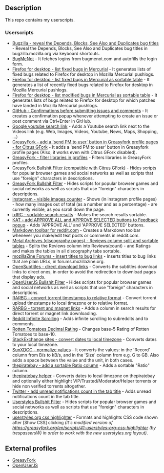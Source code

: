 ## Description

This repo contains my userscripts.

### Userscripts

- [Bugzilla - reveal the Depends, Blocks, See Also and Duplicates bug titles](https://github.com/darkred/Userscripts/tree/master/Bugzilla_-_reveal_the_Depends%2C_Blocks%2C_See_Also_and_Duplicates_bug_titles#readme) - Reveal the Depends, Blocks, See Also and Duplicates bug titles in bugzilla.mozilla.org via keyboard shortcuts.
- [BugMeNot](https://github.com/darkred/Userscripts/tree/master/BugMeNot/README.md) - It fetches logins from bugmenot.com and autofills the login form.
- [Firefox for desktop - list fixed bugs in Mercurial](https://github.com/darkred/Userscripts/tree/master/Firefox_for_desktop_-_list_fixed_bugs_in_Mercurial#readme) - It generates lists of fixed bugs related to Firefox for desktop in Mozilla Mercurial pushlogs.
- [Firefox for desktop - list fixed bugs in Mercurial as sortable table](https://github.com/darkred/Userscripts/tree/master/Firefox_for_desktop_-_list_fixed_bugs_in_Mercurial_as_sortable_table#readme) - It generates a list of recently fixed bugs related to Firefox for desktop in Mozilla Mercurial pushlogs.
- [Firefox for desktop - list modified bugs in Mercurial as sortable table](https://github.com/darkred/Userscripts/tree/master/Firefox_for_desktop_-_list_modified_bugs_in_Mercurial_as_sortable_table#readme) - It generates lists of bugs related to Firefox for desktop for which patches have landed in Mozilla Mercurial pushlogs.
- [GitHub - Confirmations before submitting issues and comments](https://github.com/darkred/Userscripts/tree/master/GitHub_Confirmations_before_submitting_issues_and_comments#readme) - It creates a confirmation popup whenever attempting to create an issue or post comment via Ctrl+Enter in GitHub.
- [Google youtube search link](https://github.com/darkred/Userscripts/tree/master/Google_youtube_search_link) - Adds a Youtube search link next to the Videos link (e.g. Web, Images, Videos, Youtube, News, Maps, Shopping, ...)
- [GreasyFork - add a 'send PM to user' button in Greasyfork profile pages - for Citrus GFork](https://github.com/darkred/Userscripts/blob/master/GreasyFork_-_add_a_send_PM_to_user_button_in_Greasyfork_profile_pages_-_for_Cik/README.md#readme) - It adds a 'send PM to user' button in Greasyfork profile pages (Also, it works even with Citrus GFork disabled).
- [GreasyFork - filter libraries in profiles](https://github.com/darkred/Userscripts/tree/master/GreasyFork_-_filter_libraries_in_profiles#readme) - Filters libraries in GreasyFork profiles.
- [GreasyFork Bullshit Filter (compatible with Citrus GFork)](https://github.com/darkred/Userscripts/tree/master/GreasyFork_Bullshit_Filter_(compatible_with_Citrus_GFork)#readme) - Hides scripts for popular browser games and social networks as well as scripts that use "foreign" characters in descriptions.
- [GreasyFork Bullshit Filter](https://github.com/darkred/Userscripts/tree/master/GreasyFork_Bullshit_Filter#readme) - Hides scripts for popular browser games and social networks as well as scripts that use "foreign" characters in descriptions.
- [Instagram - visible images counter](https://github.com/darkred/Userscripts/tree/master/Instagram_-_visible_images_counter#readme) - Shows (in instagram profile pages) - how many images out of total (as a number and as a percentage) - are currently visible, as you scroll down the page.
- [ixIRC - sortable search results](https://github.com/darkred/Userscripts/tree/master/ixIRC_-_sortable_search_results#readme) - Makes the search results sortable.
- [KAT - add APPROVE ALL and APPROVE SELECTED buttons to Feedback popup](https://github.com/darkred/Userscripts/tree/master/KAT_-_add_APPROVE_ALL_and_APPROVE_SELECTED_buttons_to_Feedback_popup#readme) - Adds 'APPROVE ALL' and 'APPROVE SELECTED' buttons.
- [Markdown toolbar for reddit.com](https://github.com/darkred/Userscripts/tree/master/Markdown_toolbar_for_reddit.com#readme) - Creates a Markdown toolbar whenever you make/edit text posts or comments in reddit.com.
- [Metal Archives (discography pages) - Reviews column split and sortable tables](https://github.com/darkred/Userscripts/tree/master/Metal_Archives_discography_pages_-_Reviews_column_split_and_sortable_tables#readme) - Splits the Reviews column into Reviews(count) - and Ratings and makes the tables in all discography tabs sortable.
- [mozillaZine Forums - insert titles to bug links](https://github.com/darkred/Userscripts/tree/master/mozillaZine_Forums_-_insert_titles_to_bug_links#readme) - Inserts titles to bug links that are plain URLs, in forums.mozillazine.org.
- [OpenSubtitles - direct download links](https://github.com/darkred/Userscripts/tree/master/OpenSubtitles_-_direct_download_links#readme) - Converts the subtitles download links to direct ones, in order to avoid the redirection to download pages that display ads.
- [OpenUserJS Bullshit Filter](https://github.com/darkred/Userscripts/tree/master/OpenUserJS_Bullshit_Filter#readme) - Hides scripts for popular browser games and social networks as well as scripts that use "foreign" characters in descriptions.
- [RARBG - convert torrent timestamps to relative format](https://github.com/darkred/Userscripts/tree/master/RARBG_-_convert_torrent_timestamps_to_relative_format#readme) - Convert torrent upload timestamps to local timezone or to relative format.
- [RARBG - torrent and magnet links](https://github.com/darkred/Userscripts/tree/master/RARBG_-_torrent_and_magnet_links#readme) - Adds a column in search results for direct torrent or magnet link downloading. 
- [Reddit Infinite Scrolling](https://github.com/darkred/Userscripts/tree/master/Reddit_Infinite_Scrolling#readme) - Adds infinite scrolling to subreddits and to comments.
- [Rotten Tomatoes Decimal Rating](https://github.com/darkred/Userscripts/tree/master/Rotten_Tomatoes_Decimal_Rating#readme) - Changes base-5 Rating of Rotten Tomatoes to base-10.
- [StackExchange sites - convert dates to local timezone](https://github.com/darkred/Userscripts/tree/master/StackExchange_sites_-_convert_dates_to_local_timezone#readme) - Converts dates to your local timezone.
- [SunXDCC - normalize values](https://github.com/darkred/Userscripts/tree/master/SunXDCC_-_normalize_values#readme) - It converts the values: in the 'Record' column from B/s to kB/s, and in the 'Size' column from e.g. G to GB. Also adds a space between the value and the unit, in both cases.
- [thepiratebay - add a sortable Ratio column](https://github.com/darkred/Userscripts/tree/master/thepiratebay_-_add_a_sortable_Ratio_column#readme) - Adds a sortable "Ratio" column.
- [thepiratebay helper](https://github.com/darkred/Userscripts/tree/master/thepiratebay_helper#readme) - Converts dates to local timezone on thepiratebay and optionally either highlight VIP/Trusted/Moderator/Helper torrents or hide non verified torrents altogether.
- [Twitter - add unread notifications count in the tab title](https://github.com/darkred/Userscripts/tree/master/Twitter_-_add_unread_notifications_count_in_the_tab_title#readme) - Adds unread notifications count in the tab title.
- [Userstyles Bullshit Filter](https://github.com/darkred/Userscripts/tree/master/Userstyles_Bullshit_Filter#readme) - Hides scripts for popular browser games and social networks as well as scripts that use "foreign" characters in descriptions.
- [userstyles.org css highlighter](https://github.com/darkred/Userscripts/blob/master/userstyles.org_css_highlighter/README.md) - Formats and highlights CSS code shown after [Show CSS] clicking *(It's modified version of https://greasyfork.org/en/scripts/41-userstyles-org-css-highlighter (by trespassersW) in order to work with the new userstyles.org layout)*.

## External profiles

- [GreasyFork](https://greasyfork.org/en/users/2160-darkred)
- [OpenUserJS](https://openuserjs.org/users/darkred)

